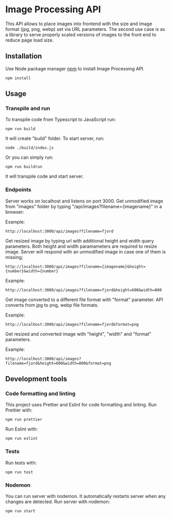 # Image Processing API

This API allows to place images into frontend with the size and image format (jpg, png, webp) set via URL parameters. The second use case is as a library to serve properly scaled versions of images to the front end to reduce page load size.

## Installation

Use Node package manager [npm](https://nodejs.org/en/) to install Image Processing API.

```
npm install
```

## Usage

### Transpile and run

To transpile code from Typescript to JavaScript run:

```
npm run build
```

It will create "build" folder. To start server, run:

```
node ./build/index.js
```

Or you can simply run:

```
npm run buildrun
```
It will transpile code and start server.

### Endpoints

Server works on localhost and listens on port 3000. Get unmodified image from "images" folder by typing "/api/images?filename={imagename}" in a browser:

Example:
```
http://localhost:3000/api/images?filename=fjord
```
Get resized image by typing url with additional height and width query parameters. Both height and width paramameters are required to resize image.
Server will respond with  an unmodified image in case one of them is missing;
 
```
http://localhost:3000/api/images?filename={imagename}&height={number}&width={number}
```
Example:
```
http://localhost:3000/api/images?filename=fjord&height=600&width=800
```

Get image converted to a different file format with "format" parameter. API converts from jpg to png, webp file formats.

Example:
```
http://localhost:3000/api/images?filename=fjord&format=png
```
Get resized and converted image with "height", "width" and "format" parameters.

Example:
```
http://localhost:3000/api/images?filename=fjord&height=600&width=800&format=png
```


## Development tools

### Code formatting and linting

This project uses Prettier and Eslint for code formatting and linting.
Run Prettier with:
```
npm run prettier
```
Run Eslint with:

```
npm run eslint
```

### Tests

Run tests with:
```
npm run test
```

### Nodemon
You can run server with nodemon. It automatically restarts server when any changes  are detected.
Run server with nodemon:
```
npm run start
```